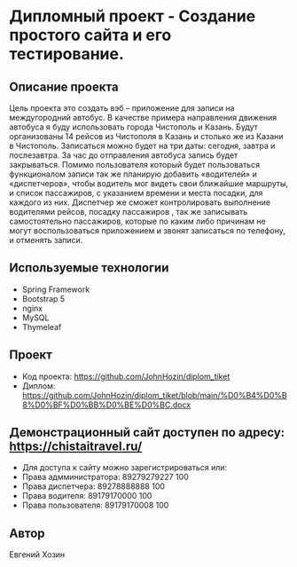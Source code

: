 # Дипломный проект - Создание простого сайта и его тестирование.

## Описание проекта

Цель проекта это создать вэб – приложение для записи на междугородний автобус. В качестве примера направления движения автобуса я буду использовать города Чистополь и Казань. Будут организованы 14 рейсов из Чистополя в Казань и столько же из Казани в Чистополь. Записаться можно будет на три даты: сегодня, завтра и послезавтра. За час до отправления автобуса запись будет закрываться. Помимо пользователя который будет пользоваться функционалом записи так же планирую добавить «водителей» и «диспетчеров», чтобы водитель мог видеть свои ближайшие маршруты, и список пассажиров, с указанием времени и места посадки, для каждого из них. Диспетчер же сможет контролировать выполнение водителями рейсов, посадку пассажиров , так же записывать самостоятельно пассажиров, которые по каким либо причинам не могут воспользоваться приложением и звонят записаться по телефону, и отменять записи.

## Используемые технологии
- Spring Framework
- Bootstrap 5
- nginx
- MySQL
- Thymeleaf 

## Проект

- Код проекта: https://github.com/JohnHozin/diplom_tiket
- Диплом: https://github.com/JohnHozin/diplom_tiket/blob/main/%D0%B4%D0%B8%D0%BF%D0%BB%D0%BE%D0%BC.docx

## Демонстрационный сайт доступен по адресу: https://chistaitravel.ru/
- Для доступа к сайту можно зарегистрироваться или:
- Права адмминистратора: 89279279227 100
- Права диспетчера: 89278888888 100
- Права водителя: 89179170000 100
- Права пользователя: 89179170008 100


## Автор

Евгений Хозин
